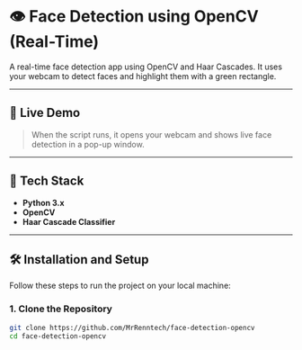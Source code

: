 # 👁️ Face Detection using OpenCV (Real-Time)

A real-time face detection app using OpenCV and Haar Cascades. It uses your webcam to detect faces and highlight them with a green rectangle.

---

## 🎥 Live Demo

> When the script runs, it opens your webcam and shows live face detection in a pop-up window.

---

## 🧰 Tech Stack

- **Python 3.x**
- **OpenCV**
- **Haar Cascade Classifier**

---

## 🛠️ Installation and Setup

Follow these steps to run the project on your local machine:

### 1. Clone the Repository

```bash
git clone https://github.com/MrRenntech/face-detection-opencv
cd face-detection-opencv
